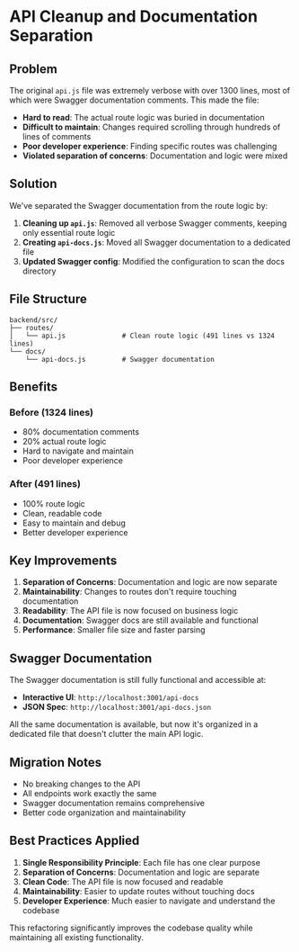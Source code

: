 # API Cleanup and Documentation Separation

## Problem

The original `api.js` file was extremely verbose with over 1300 lines, most of which were Swagger documentation comments. This made the file:

- **Hard to read**: The actual route logic was buried in documentation
- **Difficult to maintain**: Changes required scrolling through hundreds of lines of comments
- **Poor developer experience**: Finding specific routes was challenging
- **Violated separation of concerns**: Documentation and logic were mixed

## Solution

We've separated the Swagger documentation from the route logic by:

1. **Cleaning up `api.js`**: Removed all verbose Swagger comments, keeping only essential route logic
2. **Creating `api-docs.js`**: Moved all Swagger documentation to a dedicated file
3. **Updated Swagger config**: Modified the configuration to scan the docs directory

## File Structure

```
backend/src/
├── routes/
│   └── api.js              # Clean route logic (491 lines vs 1324 lines)
└── docs/
    └── api-docs.js         # Swagger documentation
```

## Benefits

### Before (1324 lines)

- 80% documentation comments
- 20% actual route logic
- Hard to navigate and maintain
- Poor developer experience

### After (491 lines)

- 100% route logic
- Clean, readable code
- Easy to maintain and debug
- Better developer experience

## Key Improvements

1. **Separation of Concerns**: Documentation and logic are now separate
2. **Maintainability**: Changes to routes don't require touching documentation
3. **Readability**: The API file is now focused on business logic
4. **Documentation**: Swagger docs are still available and functional
5. **Performance**: Smaller file size and faster parsing

## Swagger Documentation

The Swagger documentation is still fully functional and accessible at:

- **Interactive UI**: `http://localhost:3001/api-docs`
- **JSON Spec**: `http://localhost:3001/api-docs.json`

All the same documentation is available, but now it's organized in a dedicated file that doesn't clutter the main API logic.

## Migration Notes

- No breaking changes to the API
- All endpoints work exactly the same
- Swagger documentation remains comprehensive
- Better code organization and maintainability

## Best Practices Applied

1. **Single Responsibility Principle**: Each file has one clear purpose
2. **Separation of Concerns**: Documentation and logic are separate
3. **Clean Code**: The API file is now focused and readable
4. **Maintainability**: Easier to update routes without touching docs
5. **Developer Experience**: Much easier to navigate and understand the codebase

This refactoring significantly improves the codebase quality while maintaining all existing functionality.
